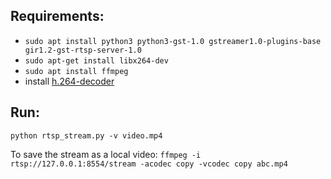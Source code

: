 ## Requirements: ##
- `sudo apt install python3 python3-gst-1.0 gstreamer1.0-plugins-base gir1.2-gst-rtsp-server-1.0`
- `sudo apt-get install libx264-dev`
- `sudo apt install ffmpeg`
- install [h.264-decoder](https://itsfoss.com/install-h-264-decoder-ubuntu/)

## Run: ##

`python rtsp_stream.py -v video.mp4`

To save the stream as a local video:
`ffmpeg -i rtsp://127.0.0.1:8554/stream -acodec copy -vcodec copy abc.mp4`
